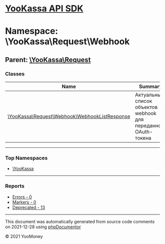 # [YooKassa API SDK](../home.md)

# Namespace: \YooKassa\Request\Webhook

## Parent: [\YooKassa\Request](../namespaces/yookassa-request.md)

### Classes

| Name | Summary |
| ---- | ------- |
| [\YooKassa\Request\Webhook\WebhookListResponse](../classes/YooKassa-Request-Webhook-WebhookListResponse.md) | Актуальный список объектов webhook для переданного OAuth-токена |

---

### Top Namespaces

* [\YooKassa](../namespaces/yookassa.md)

---

### Reports
* [Errors - 0](../reports/errors.md)
* [Markers - 0](../reports/markers.md)
* [Deprecated - 13](../reports/deprecated.md)

---

This document was automatically generated from source code comments on 2021-12-28 using [phpDocumentor](http://www.phpdoc.org/)

&copy; 2021 YooMoney